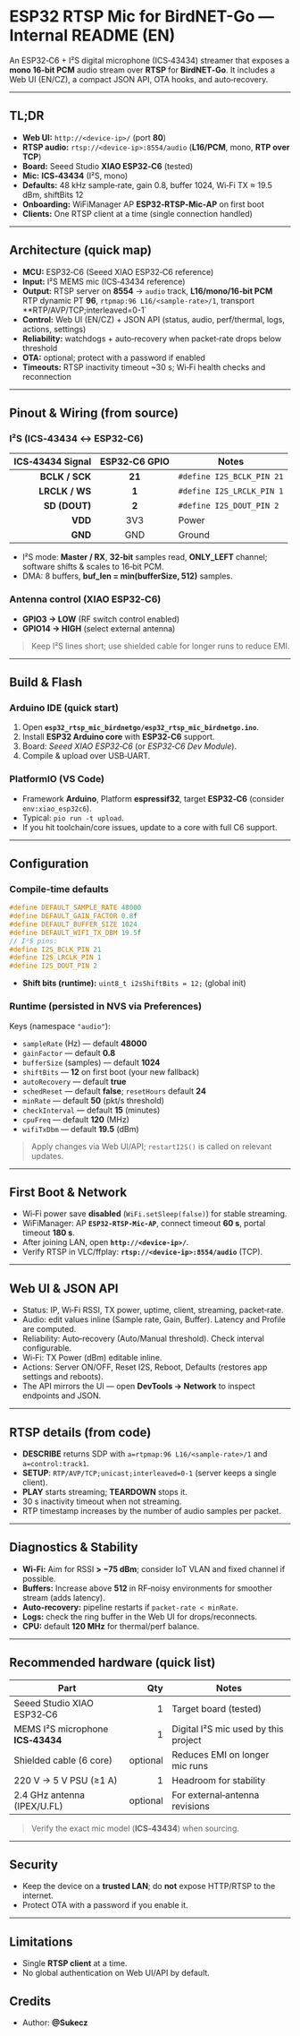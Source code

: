 # ESP32 RTSP Mic for BirdNET-Go — Internal README (EN)

An ESP32‑C6 + I²S digital microphone (ICS‑43434) streamer that exposes a **mono 16‑bit PCM** audio stream over **RTSP** for **BirdNET‑Go**. It includes a Web UI (EN/CZ), a compact JSON API, OTA hooks, and auto‑recovery.

---

## TL;DR

- **Web UI:** `http://<device-ip>/` (port **80**)  
- **RTSP audio:** `rtsp://<device-ip>:8554/audio` (**L16/PCM**, mono, **RTP over TCP**)  
- **Board:** Seeed Studio **XIAO ESP32‑C6** (tested)  
- **Mic:** **ICS‑43434** (I²S, mono)  
- **Defaults:** 48 kHz sample‑rate, gain 0.8, buffer 1024, Wi‑Fi TX ≈ 19.5 dBm, shiftBits 12
- **Onboarding:** WiFiManager AP **ESP32‑RTSP‑Mic‑AP** on first boot  
- **Clients:** One RTSP client at a time (single connection handled)

---

## Architecture (quick map)

- **MCU:** ESP32‑C6 (Seeed XIAO ESP32‑C6 reference)
- **Input:** I²S MEMS mic (ICS‑43434 reference)
- **Output:** RTSP server on **8554** → `audio` track, **L16/mono/16‑bit PCM**  
  RTP dynamic PT **96**, `rtpmap:96 L16/<sample-rate>/1`, transport **RTP/AVP/TCP;interleaved=0-1`
- **Control:** Web UI (EN/CZ) + JSON API (status, audio, perf/thermal, logs, actions, settings)
- **Reliability:** watchdogs + auto‑recovery when packet‑rate drops below threshold
- **OTA:** optional; protect with a password if enabled
- **Timeouts:** RTSP inactivity timeout ~30 s; Wi‑Fi health checks and reconnection

---

## Pinout & Wiring (from source)

### I²S (ICS‑43434 ↔ ESP32‑C6)
| ICS‑43434 Signal | ESP32‑C6 GPIO | Notes |
|---:|:--:|---|
| **BCLK / SCK** | **21** | `#define I2S_BCLK_PIN 21` |
| **LRCLK / WS** | **1**  | `#define I2S_LRCLK_PIN 1`  |
| **SD (DOUT)**  | **2**  | `#define I2S_DOUT_PIN 2`   |
| **VDD**        | 3V3    | Power |
| **GND**        | GND    | Ground |

- I²S mode: **Master / RX**, **32‑bit** samples read, **ONLY_LEFT** channel; software shifts & scales to 16‑bit PCM.
- DMA: 8 buffers, **buf_len = min(bufferSize, 512)** samples.

### Antenna control (XIAO ESP32‑C6)
- **GPIO3 → LOW** (RF switch control enabled)  
- **GPIO14 → HIGH** (select external antenna)

> Keep I²S lines short; use shielded cable for longer runs to reduce EMI.

---

## Build & Flash

### Arduino IDE (quick start)
1. Open **`esp32_rtsp_mic_birdnetgo/esp32_rtsp_mic_birdnetgo.ino`**.
2. Install **ESP32 Arduino core** with **ESP32‑C6** support.
3. Board: *Seeed XIAO ESP32‑C6* (or *ESP32‑C6 Dev Module*).
4. Compile & upload over USB‑UART.

### PlatformIO (VS Code)
- Framework **Arduino**, Platform **espressif32**, target **ESP32‑C6** (consider `env:xiao_esp32c6`).  
- Typical: `pio run -t upload`.  
- If you hit toolchain/core issues, update to a core with full C6 support.

---

## Configuration

### Compile‑time defaults
```c
#define DEFAULT_SAMPLE_RATE 48000
#define DEFAULT_GAIN_FACTOR 0.8f
#define DEFAULT_BUFFER_SIZE 1024
#define DEFAULT_WIFI_TX_DBM 19.5f
// I²S pins:
#define I2S_BCLK_PIN 21
#define I2S_LRCLK_PIN 1
#define I2S_DOUT_PIN 2
```
- **Shift bits (runtime):** `uint8_t i2sShiftBits = 12;` (global init)

### Runtime (persisted in NVS via Preferences)
Keys (namespace `"audio"`):  
- `sampleRate` (Hz) — default **48000**  
- `gainFactor` — default **0.8**  
- `bufferSize` (samples) — default **1024**  
- `shiftBits` — **12** on first boot (your new fallback)  
- `autoRecovery` — default **true**  
- `schedReset` — default **false**; `resetHours` default **24**  
- `minRate` — default **50** (pkt/s threshold)  
- `checkInterval` — default **15** (minutes)  
- `cpuFreq` — default **120** (MHz)  
- `wifiTxDbm` — default **19.5** (dBm)

> Apply changes via Web UI/API; `restartI2S()` is called on relevant updates.

---

## First Boot & Network

- Wi‑Fi power save **disabled** (`WiFi.setSleep(false)`) for stable streaming.  
- WiFiManager: AP **`ESP32-RTSP-Mic-AP`**, connect timeout **60 s**, portal timeout **180 s**.  
- After joining LAN, open **`http://<device-ip>/`**.  
- Verify RTSP in VLC/ffplay: **`rtsp://<device-ip>:8554/audio`** (TCP).

---

## Web UI & JSON API

- Status: IP, Wi‑Fi RSSI, TX power, uptime, client, streaming, packet‑rate.
- Audio: edit values inline (Sample rate, Gain, Buffer). Latency and Profile are computed.
- Reliability: Auto‑recovery (Auto/Manual threshold). Check interval configurable.
- Wi‑Fi: TX Power (dBm) editable inline.
- Actions: Server ON/OFF, Reset I2S, Reboot, Defaults (restores app settings and reboots).
- The API mirrors the UI — open **DevTools → Network** to inspect endpoints and JSON.

---

## RTSP details (from code)

- **DESCRIBE** returns SDP with `a=rtpmap:96 L16/<sample-rate>/1` and `a=control:track1`.
- **SETUP**: `RTP/AVP/TCP;unicast;interleaved=0-1` (server keeps a single client).  
- **PLAY** starts streaming; **TEARDOWN** stops it.  
- 30 s inactivity timeout when not streaming.  
- RTP timestamp increases by the number of audio samples per packet.

---

## Diagnostics & Stability

- **Wi‑Fi:** Aim for RSSI **> −75 dBm**; consider IoT VLAN and fixed channel if possible.
- **Buffers:** Increase above **512** in RF‑noisy environments for smoother stream (adds latency).  
- **Auto‑recovery:** pipeline restarts if `packet‑rate < minRate`.  
- **Logs:** check the ring buffer in the Web UI for drops/reconnects.
- **CPU:** default **120 MHz** for thermal/perf balance.

---

## Recommended hardware (quick list)

| Part | Qty | Notes |
|---|---:|---|
| Seeed Studio XIAO ESP32‑C6 | 1 | Target board (tested) |
| MEMS I²S microphone **ICS‑43434** | 1 | Digital I²S mic used by this project |
| Shielded cable (6 core) | optional | Reduces EMI on longer mic runs |
| 220 V → 5 V PSU (≥1 A) | 1 | Headroom for stability |
| 2.4 GHz antenna (IPEX/U.FL) | optional | For external‑antenna revisions |

> Verify the exact mic model (**ICS‑43434**) when sourcing.

---

## Security

- Keep the device on a **trusted LAN**; do **not** expose HTTP/RTSP to the internet.  
- Protect OTA with a password if you enable it.

---

## Limitations

- Single **RTSP client** at a time.  
- No global authentication on Web UI/API by default.

## Credits

- Author: **@Sukecz**
